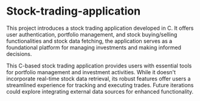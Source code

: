 # Stock-trading-application
 
This project introduces a stock trading application developed in C. It offers user authentication, portfolio management, and stock buying/selling functionalities and stock data fetching, the application serves as a foundational platform for managing investments and making informed decisions.

This C-based stock trading application provides users with essential tools for portfolio management and investment activities. While it doesn't incorporate real-time stock data retrieval, its robust features offer users a streamlined experience for tracking and executing trades. Future iterations could explore integrating external data sources for enhanced functionality.

